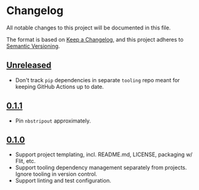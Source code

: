 # Changelog

All notable changes to this project will be documented in this file.

The format is based on [Keep a Changelog](https://keepachangelog.com/en/1.0.0/),
and this project adheres to [Semantic Versioning](https://semver.org/spec/v2.0.0.html).

## [Unreleased]

- Don't track `pip` dependencies in separate `tooling` repo meant for keeping GitHub Actions up to date.

## [0.1.1]

- Pin `nbstripout` approximately.

## [0.1.0]

- Support project templating, incl. README.md, LICENSE, packaging w/ Flit, etc.
- Support tooling dependency management separately from projects. Ignore tooling in version control.
- Support linting and test configuration.

[Unreleased]: https://github.com/blakeNaccarato/copier-python/compare/v0.1.1...HEAD
[0.1.1]: https://github.com/blakeNaccarato/copier-python/compare/v0.1.0...0.1.1
[0.1.0]: https://github.com/blakeNaccarato/copier-python/releases/tag/v0.1.0
